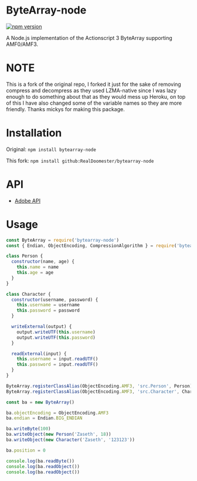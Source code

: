 # ByteArray-node

[![npm version](https://img.shields.io/npm/v/bytearray-node?style=flat-square)](https://www.npmjs.com/package/bytearray-node)

A Node.js implementation of the Actionscript 3 ByteArray supporting AMF0/AMF3.

# NOTE

This is a fork of the original repo, I forked it just for the sake of removing compress and decompress as they used LZMA-native since I was lazy enough to do something about that as they would mess up Heroku, on top of this I have also changed some of the variable names so they are more friendly. Thanks mickys for making this package.

# Installation

Original:
`npm install bytearray-node`

This fork:
`npm install github:RealDoomester/bytearray-node`

# API

* [Adobe API](https://help.adobe.com/en_US/FlashPlatform/reference/actionscript/3/flash/utils/ByteArray.html)

# Usage

```js
const ByteArray = require('bytearray-node')
const { Endian, ObjectEncoding, CompressionAlgorithm } = require('bytearray-node/enums/')

class Person {
  constructor(name, age) {
    this.name = name
    this.age = age
  }
}

class Character {
  constructor(username, password) {
    this.username = username
    this.password = password
  }

  writeExternal(output) {
    output.writeUTF(this.username)
    output.writeUTF(this.password)
  }

  readExternal(input) {
    this.username = input.readUTF()
    this.password = input.readUTF()
  }
}

ByteArray.registerClassAlias(ObjectEncoding.AMF3, 'src.Person', Person)
ByteArray.registerClassAlias(ObjectEncoding.AMF3, 'src.Character', Character)

const ba = new ByteArray()

ba.objectEncoding = ObjectEncoding.AMF3
ba.endian = Endian.BIG_ENDIAN

ba.writeByte(100)
ba.writeObject(new Person('Zaseth', 18))
ba.writeObject(new Character('Zaseth', '123123'))

ba.position = 0

console.log(ba.readByte())
console.log(ba.readObject())
console.log(ba.readObject())

```
